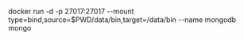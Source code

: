 docker run -d -p 27017:27017 --mount type=bind,source=\$PWD/data/bin,target=/data/bin --name mongodb mongo
